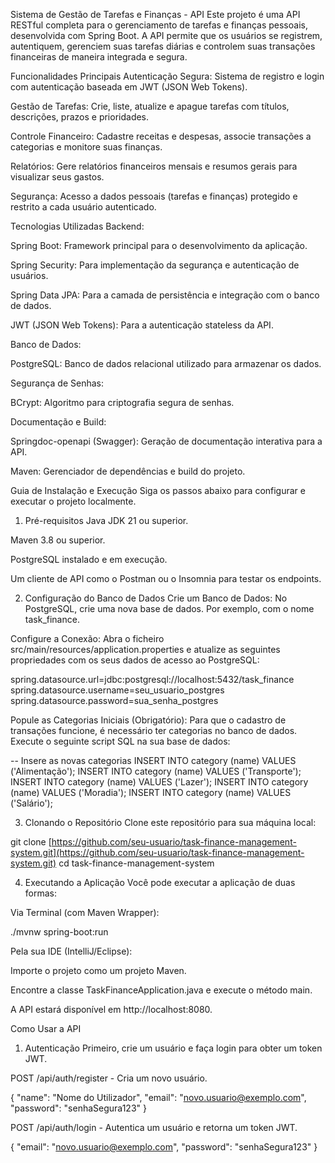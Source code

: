 Sistema de Gestão de Tarefas e Finanças - API
Este projeto é uma API RESTful completa para o gerenciamento de tarefas e finanças pessoais, desenvolvida com Spring Boot. A API permite que os usuários se registrem, autentiquem, gerenciem suas tarefas diárias e controlem suas transações financeiras de maneira integrada e segura.

Funcionalidades Principais
Autenticação Segura: Sistema de registro e login com autenticação baseada em JWT (JSON Web Tokens).

Gestão de Tarefas: Crie, liste, atualize e apague tarefas com títulos, descrições, prazos e prioridades.

Controle Financeiro: Cadastre receitas e despesas, associe transações a categorias e monitore suas finanças.

Relatórios: Gere relatórios financeiros mensais e resumos gerais para visualizar seus gastos.

Segurança: Acesso a dados pessoais (tarefas e finanças) protegido e restrito a cada usuário autenticado.

Tecnologias Utilizadas
Backend:

Spring Boot: Framework principal para o desenvolvimento da aplicação.

Spring Security: Para implementação da segurança e autenticação de usuários.

Spring Data JPA: Para a camada de persistência e integração com o banco de dados.

JWT (JSON Web Tokens): Para a autenticação stateless da API.

Banco de Dados:

PostgreSQL: Banco de dados relacional utilizado para armazenar os dados.

Segurança de Senhas:

BCrypt: Algoritmo para criptografia segura de senhas.

Documentação e Build:

Springdoc-openapi (Swagger): Geração de documentação interativa para a API.

Maven: Gerenciador de dependências e build do projeto.

Guia de Instalação e Execução
Siga os passos abaixo para configurar e executar o projeto localmente.

1. Pré-requisitos
Java JDK 21 ou superior.

Maven 3.8 ou superior.

PostgreSQL instalado e em execução.

Um cliente de API como o Postman ou o Insomnia para testar os endpoints.

2. Configuração do Banco de Dados
Crie um Banco de Dados:
No PostgreSQL, crie uma nova base de dados. Por exemplo, com o nome task_finance.

Configure a Conexão:
Abra o ficheiro src/main/resources/application.properties e atualize as seguintes propriedades com os seus dados de acesso ao PostgreSQL:

spring.datasource.url=jdbc:postgresql://localhost:5432/task_finance
spring.datasource.username=seu_usuario_postgres
spring.datasource.password=sua_senha_postgres

Popule as Categorias Iniciais (Obrigatório):
Para que o cadastro de transações funcione, é necessário ter categorias no banco de dados. Execute o seguinte script SQL na sua base de dados:

-- Insere as novas categorias
INSERT INTO category (name) VALUES ('Alimentação');
INSERT INTO category (name) VALUES ('Transporte');
INSERT INTO category (name) VALUES ('Lazer');
INSERT INTO category (name) VALUES ('Moradia');
INSERT INTO category (name) VALUES ('Salário');

3. Clonando o Repositório
Clone este repositório para sua máquina local:

git clone [https://github.com/seu-usuario/task-finance-management-system.git](https://github.com/seu-usuario/task-finance-management-system.git)
cd task-finance-management-system

4. Executando a Aplicação
Você pode executar a aplicação de duas formas:

Via Terminal (com Maven Wrapper):

./mvnw spring-boot:run

Pela sua IDE (IntelliJ/Eclipse):

Importe o projeto como um projeto Maven.

Encontre a classe TaskFinanceApplication.java e execute o método main.

A API estará disponível em http://localhost:8080.

Como Usar a API
1. Autenticação
Primeiro, crie um usuário e faça login para obter um token JWT.

POST /api/auth/register - Cria um novo usuário.

{
    "name": "Nome do Utilizador",
    "email": "novo.usuario@exemplo.com",
    "password": "senhaSegura123"
}

POST /api/auth/login - Autentica um usuário e retorna um token JWT.

{
    "email": "novo.usuario@exemplo.com",
    "password": "senhaSegura123"
}
